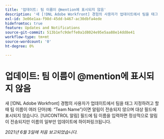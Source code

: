 ```yaml
---
title: '업데이트: 팀 이름이 @mention에 표시되지 않음'
description: '새 [!DNL Adobe Workfront] 경험의 사용자가 업데이트에서 팀을 태그 지정하려고 할 때 팀 이름이 여러 단어(예: “Team Name”)이면 알림이 전송되지 않으며 대상 필드에 표시되지 않습니다. [!UICONTROL 알림] 필드에 팀 이름을 입력하면 정상적으로 알림이 전송되지만 이름의 일부만 업데이트에 하이퍼링크됩니다.'
exl-id: 3e06e1aa-f98d-45dd-b467-ac30dbfa4ede
hidefromtoc: true
feature: Updates and Notifications
source-git-commit: 513b1efc9deffe0a1d8024e95e5aa88e14dd8e41
workflow-type: tm+mt
source-wordcount: '0'
ht-degree: 0%

---
```


# 업데이트: 팀 이름이 @mention에 표시되지 않음

<!--Valid issue, won't fix-->

새 [!DNL Adobe Workfront] 경험의 사용자가 업데이트에서 팀을 태그 지정하려고 할 때 팀 이름이 여러 단어(예: “Team Name”)이면 알림이 전송되지 않으며 대상 필드에 표시되지 않습니다. [!UICONTROL 알림] 필드에 팀 이름을 입력하면 정상적으로 알림이 전송되지만 이름의 일부만 업데이트에 하이퍼링크됩니다.

_2021년 6월 3일에 처음 보고되었습니다._
